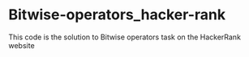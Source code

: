 # Bitwise-operators_hacker-rank
This code is the solution to Bitwise operators task on the  HackerRank website
